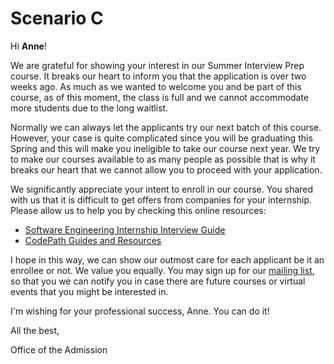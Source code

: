 # Scenario C

Hi **Anne**!

We are grateful for showing your interest in our Summer Interview Prep course. It breaks our heart to inform you that the application is over two weeks ago. As much as we wanted to welcome you and be part of this course, as of this moment, the class is full and we cannot accommodate more students due to the long waitlist. 

Normally we can always let the applicants try our next batch of this course. However, your case is quite complicated since you will be graduating this Spring and this will make you ineligible to take our course next year. We try to make our courses available to as many people as possible that is why it breaks our heart that we cannot allow you to proceed with your application. 

We significantly appreciate your intent to enroll in our course. You shared with us that it is difficult to get offers from companies for your internship. Please allow us to help you by checking this online resources:

* [Software Engineering Internship Interview Guide](https://hackmd.io/@nesquena/HJN9k17sm?type=view)
* [CodePath Guides and Resources](https://guides.codepath.com/android/Beginning-Android-Resources#guides)



I hope in this way, we can show our outmost care for each applicant be it an enrollee or not. We value you equally. You may sign up for our [mailing list](https://share.hsforms.com/1eg_EOoQpR4ObU4s8fUES2Q36gst), so that you we can notify you in case there are future courses or virtual events that you might be interested in.


I'm wishing for your professional success, Anne. You can do it!

All the best,

Office of the Admission
